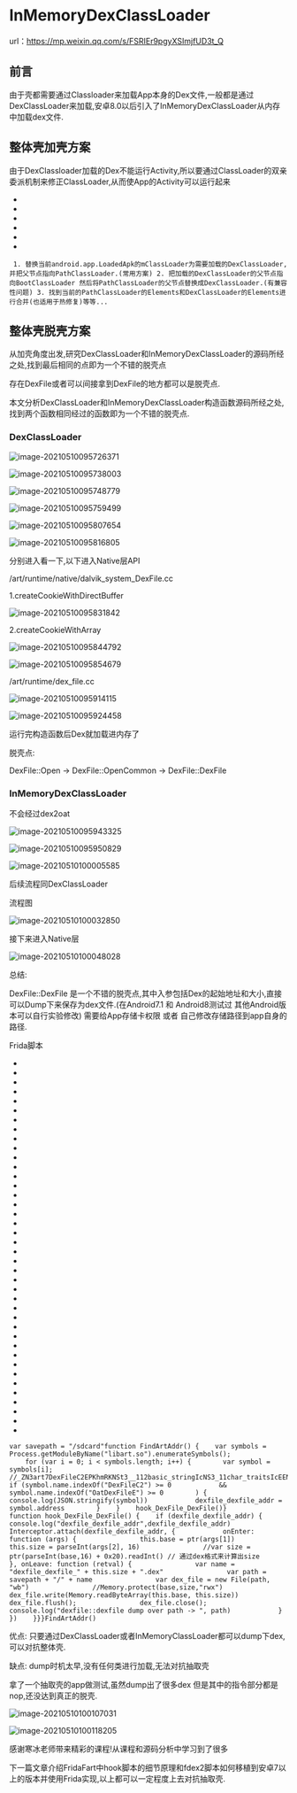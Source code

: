 # InMemoryDexClassLoader

url：https://mp.weixin.qq.com/s/FSRIEr9pgyXSImjfUD3t_Q



## 前言

  由于壳都需要通过Classloader来加载App本身的Dex文件,一般都是通过DexClassLoader来加载,安卓8.0以后引入了InMemoryDexClassLoader从内存中加载dex文件.

## 整体壳加壳方案

  由于DexClassloader加载的Dex不能运行Activity,所以要通过ClassLoader的双亲委派机制来修正ClassLoader,从而使App的Activity可以运行起来

- 
- 
- 
- 
- 
- 

```
 1. 替换当前android.app.LoadedApk的mClassLoader为需要加载的DexClassLoader, 并把父节点指向PathClassLoader.(常用方案) 2. 把加载的DexClassLoader的父节点指向BootClassLoader 然后将PathClassLoader的父节点替换成DexClassLoader.(有兼容性问题) 3. 找到当前的PathClassLoader的Elements和DexClassLoader的Elements进行合并(也适用于热修复)等等...
```

## 整体壳脱壳方案

  从加壳角度出发,研究DexClassLoader和InMemoryDexClassLoader的源码所经之处,找到最后相同的点即为一个不错的脱壳点

  存在DexFile或者可以间接拿到DexFile的地方都可以是脱壳点.

  本文分析DexClassLoader和InMemoryDexClassLoader构造函数源码所经之处,找到两个函数相同经过的函数即为一个不错的脱壳点.

### DexClassLoader

![image-20210510095726371](images/image-20210510095726371.png)

![image-20210510095738003](images/image-20210510095738003.png)

![image-20210510095748779](images/image-20210510095748779.png)

![image-20210510095759499](images/image-20210510095759499.png)

![image-20210510095807654](images/image-20210510095807654.png)

![image-20210510095816805](images/image-20210510095816805.png)

分别进入看一下,以下进入Native层API

/art/runtime/native/dalvik_system_DexFile.cc

1.createCookieWithDirectBuffer

![image-20210510095831842](images/image-20210510095831842.png)

2.createCookieWithArray

![image-20210510095844792](images/image-20210510095844792.png)

![image-20210510095854679](images/image-20210510095854679.png)

/art/runtime/dex_file.cc

![image-20210510095914115](images/image-20210510095914115.png)

![image-20210510095924458](images/image-20210510095924458.png)

运行完构造函数后Dex就加载进内存了

脱壳点:

DexFile::Open -> DexFile::OpenCommon -> DexFile::DexFile

### InMemoryDexClassLoader

不会经过dex2oat

![image-20210510095943325](images/image-20210510095943325.png)

![image-20210510095950829](images/image-20210510095950829.png)

![image-20210510100005585](images/image-20210510100005585.png)

后续流程同DexClassLoader

流程图

![image-20210510100032850](images/image-20210510100032850.png)

接下来进入Native层

![image-20210510100048028](images/image-20210510100048028.png)

总结:

DexFile::DexFile 是一个不错的脱壳点,其中入参包括Dex的起始地址和大小,直接可以Dump下来保存为dex文件.(在Android7.1 和 Android8测试过 其他Android版本可以自行实验修改) 需要给App存储卡权限 或者 自己修改存储路径到app自身的路径.

Frida脚本

- 
- 
- 
- 
- 
- 
- 
- 
- 
- 
- 
- 
- 
- 
- 
- 
- 
- 
- 
- 
- 
- 
- 
- 
- 
- 
- 
- 
- 
- 
- 
- 
- 
- 
- 
- 
- 
- 
- 
- 

```
var savepath = "/sdcard"function FindArtAddr() {    var symbols = Process.getModuleByName("libart.so").enumerateSymbols();
    for (var i = 0; i < symbols.length; i++) {        var symbol = symbols[i];      //_ZN3art7DexFileC2EPKhmRKNSt3__112basic_stringIcNS3_11char_traitsIcEENS3_9allocatorIcEEEEjPKNS_10OatDexFileE        if (symbol.name.indexOf("DexFileC2") >= 0            && symbol.name.indexOf("OatDexFileE") >= 0        ) {            console.log(JSON.stringify(symbol))            dexfile_dexfile_addr = symbol.address        }    }    hook_DexFile_DexFile()}
function hook_DexFile_DexFile() {    if (dexfile_dexfile_addr) {        console.log("dexfile_dexfile_addr",dexfile_dexfile_addr)        Interceptor.attach(dexfile_dexfile_addr, {            onEnter: function (args) {                this.base = ptr(args[1])                this.size = parseInt(args[2], 16)                //var size = ptr(parseInt(base,16) + 0x20).readInt() // 通过dex格式来计算出size            }, onLeave: function (retval) {                var name = "dexfile_dexfile_" + this.size + ".dex"                var path = savepath + "/" + name                var dex_file = new File(path, "wb")                //Memory.protect(base,size,"rwx")                dex_file.write(Memory.readByteArray(this.base, this.size))                dex_file.flush();                dex_file.close();                console.log("dexfile::dexfile dump over path -> ", path)            }        })    }}}FindArtAddr()
```

优点: 只要通过DexClassLoader或者InMemoryClassLoader都可以dump下dex,可以对抗整体壳.

缺点: dump时机太早,没有任何类进行加载,无法对抗抽取壳

  拿了一个抽取壳的app做测试,虽然dump出了很多dex 但是其中的指令部分都是nop,还没达到真正的脱壳.

![image-20210510100107031](images/image-20210510100107031.png)

![image-20210510100118205](images/image-20210510100118205.png)

  感谢寒冰老师带来精彩的课程!从课程和源码分析中学习到了很多

  下一篇文章介绍FridaFart中hook脚本的细节原理和fdex2脚本如何移植到安卓7以上的版本并使用Frida实现,以上都可以一定程度上去对抗抽取壳.